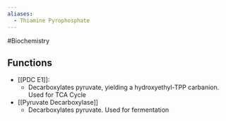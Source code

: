 ```yaml
---
aliases:
  - Thiamine Pyrophosphate
---
```

#Biochemistry 
## Functions
* [[PDC E1]]:
	* Decarboxylates pyruvate, yielding a hydroxyethyl-TPP carbanion. Used for TCA Cycle
* [[Pyruvate Decarboxylase]]
	* Decarboxylates pyruvate. Used for fermentation